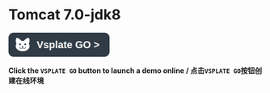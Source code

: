 # Tomcat 7.0-jdk8

<a href="https://www.vsplate.com/?docker-compose=https://github.com/vsplate/dcenvs/tomcat/7.0-jdk8"><img alt="VSPLATE GO" src="https://raw.githubusercontent.com/vsplate/images/master/vsgo_btn.png" width="200px"></a>

**Click the `VSPLATE GO` button to launch a demo online / 点击`VSPLATE GO`按钮创建在线环境**